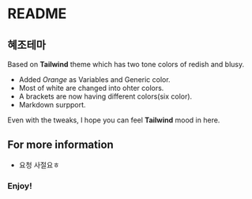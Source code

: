 # README

## 혜조테마

Based on **Tailwind** theme which has two tone colors of redish and blusy.

- Added _Orange_ as Variables and Generic color.
- Most of white are changed into ohter colors.
- A brackets are now having different colors(six color).
- Markdown surpport.

Even with the tweaks, I hope you can feel **Tailwind** mood in here.

## For more information

- 요청 사절요ㅎ

### **Enjoy!**
